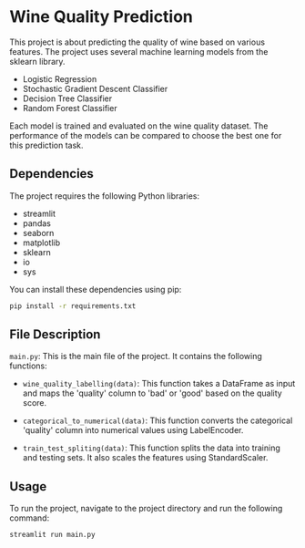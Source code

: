 # Wine Quality Prediction

This project is about predicting the quality of wine based on various features. The project uses several machine learning models from the sklearn library.

- Logistic Regression
- Stochastic Gradient Descent Classifier
- Decision Tree Classifier
- Random Forest Classifier

Each model is trained and evaluated on the wine quality dataset. The performance of the models can be compared to choose the best one for this prediction task.

## Dependencies

The project requires the following Python libraries:

- streamlit
- pandas
- seaborn
- matplotlib
- sklearn
- io
- sys

You can install these dependencies using pip:

```bash
pip install -r requirements.txt
```

## File Description

`main.py`: This is the main file of the project. It contains the following functions:

- `wine_quality_labelling(data)`: This function takes a DataFrame as input and maps the 'quality' column to 'bad' or 'good' based on the quality score.

- `categorical_to_numerical(data)`: This function converts the categorical 'quality' column into numerical values using LabelEncoder.

- `train_test_spliting(data)`: This function splits the data into training and testing sets. It also scales the features using StandardScaler.

## Usage

To run the project, navigate to the project directory and run the following command:

```bash
streamlit run main.py